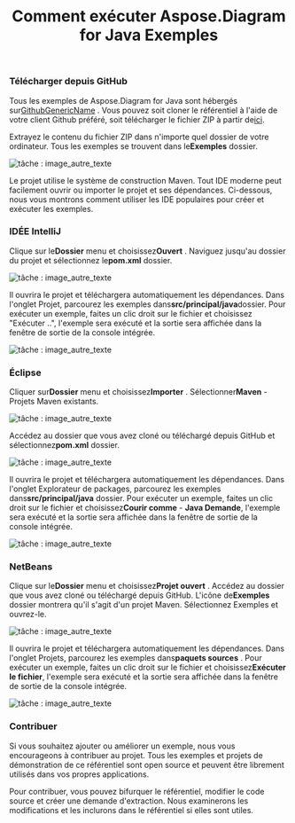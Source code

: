 ﻿---
title: Comment exécuter Aspose.Diagram for Java Exemples
type: docs
weight: 90
url: /fr/java/how-to-run-aspose-diagram-for-java-examples/
---
### **Télécharger depuis GitHub**
 Tous les exemples de Aspose.Diagram for Java sont hébergés sur[GithubGenericName](https://github.com/asposediagram/Aspose.Diagram-for-Java) . Vous pouvez soit cloner le référentiel à l'aide de votre client Github préféré, soit télécharger le fichier ZIP à partir de[ici](https://github.com/asposediagram/Aspose.Diagram-for-Java/archive/master.zip).

 Extrayez le contenu du fichier ZIP dans n'importe quel dossier de votre ordinateur. Tous les exemples se trouvent dans le**Exemples** dossier.

![tâche : image_autre_texte](how-to-run-aspose-diagram-for-java-examples_1.png)

Le projet utilise le système de construction Maven. Tout IDE moderne peut facilement ouvrir ou importer le projet et ses dépendances. Ci-dessous, nous vous montrons comment utiliser les IDE populaires pour créer et exécuter les exemples.
### **IDÉE IntelliJ**
 Clique sur le**Dossier** menu et choisissez**Ouvert** . Naviguez jusqu'au dossier du projet et sélectionnez le**pom.xml** dossier.

![tâche : image_autre_texte](how-to-run-aspose-diagram-for-java-examples_2.png)

 Il ouvrira le projet et téléchargera automatiquement les dépendances. Dans l'onglet Projet, parcourez les exemples dans**src/principal/java**dossier. Pour exécuter un exemple, faites un clic droit sur le fichier et choisissez "Exécuter ..", l'exemple sera exécuté et la sortie sera affichée dans la fenêtre de sortie de la console intégrée.

![tâche : image_autre_texte](how-to-run-aspose-diagram-for-java-examples_3.png)
### **Éclipse**
 Cliquer sur**Dossier** menu et choisissez**Importer** . Sélectionner**Maven** - Projets Maven existants.

![tâche : image_autre_texte](how-to-run-aspose-diagram-for-java-examples_4.png)

 Accédez au dossier que vous avez cloné ou téléchargé depuis GitHub et sélectionnez**pom.xml** dossier.

![tâche : image_autre_texte](how-to-run-aspose-diagram-for-java-examples_5.png)

 Il ouvrira le projet et téléchargera automatiquement les dépendances. Dans l'onglet Explorateur de packages, parcourez les exemples dans**src/principal/java** dossier. Pour exécuter un exemple, faites un clic droit sur le fichier et choisissez**Courir comme** - **Java Demande**, l'exemple sera exécuté et la sortie sera affichée dans la fenêtre de sortie de la console intégrée.

![tâche : image_autre_texte](how-to-run-aspose-diagram-for-java-examples_6.png)
### **NetBeans**
 Clique sur le**Dossier** menu et choisissez**Projet ouvert** . Accédez au dossier que vous avez cloné ou téléchargé depuis GitHub. L'icône de**Exemples** dossier montrera qu'il s'agit d'un projet Maven. Sélectionnez Exemples et ouvrez-le.

![tâche : image_autre_texte](how-to-run-aspose-diagram-for-java-examples_7.png)

 Il ouvrira le projet et téléchargera automatiquement les dépendances. Dans l'onglet Projets, parcourez les exemples dans**paquets sources** . Pour exécuter un exemple, faites un clic droit sur le fichier et choisissez**Exécuter le fichier**, l'exemple sera exécuté et la sortie sera affichée dans la fenêtre de sortie de la console intégrée.

![tâche : image_autre_texte](how-to-run-aspose-diagram-for-java-examples_8.png)
### **Contribuer**
Si vous souhaitez ajouter ou améliorer un exemple, nous vous encourageons à contribuer au projet. Tous les exemples et projets de démonstration de ce référentiel sont open source et peuvent être librement utilisés dans vos propres applications.

Pour contribuer, vous pouvez bifurquer le référentiel, modifier le code source et créer une demande d'extraction. Nous examinerons les modifications et les inclurons dans le référentiel si elles sont utiles.
